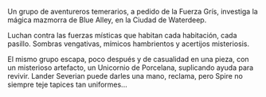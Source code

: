 Un grupo de aventureros temerarios, a pedido de la Fuerza Grís, investiga la mágica mazmorra de Blue Alley, en la Ciudad de Waterdeep.

Luchan contra las fuerzas místicas que habitan cada habitación, cada pasillo. Sombras vengativas, mímicos hambrientos y acertijos misteriosis. 

El mismo grupo escapa, poco después y de casualidad en una pieza, con un misterioso artefacto, un Unicornio de Porcelana, suplicando ayuda para revivir. Lander Severian puede darles una mano, reclama, pero Spire no siempre teje tapices tan uniformes...